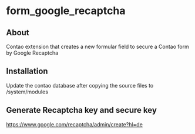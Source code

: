 form_google_recaptcha
================

About
-----
Contao extension that creates a new formular field to secure a Contao form by Google Recaptcha


Installation
------------
Update the contao database after copying the source files to /system/modules

Generate Recaptcha key and secure key
------------
https://www.google.com/recaptcha/admin/create?hl=de
